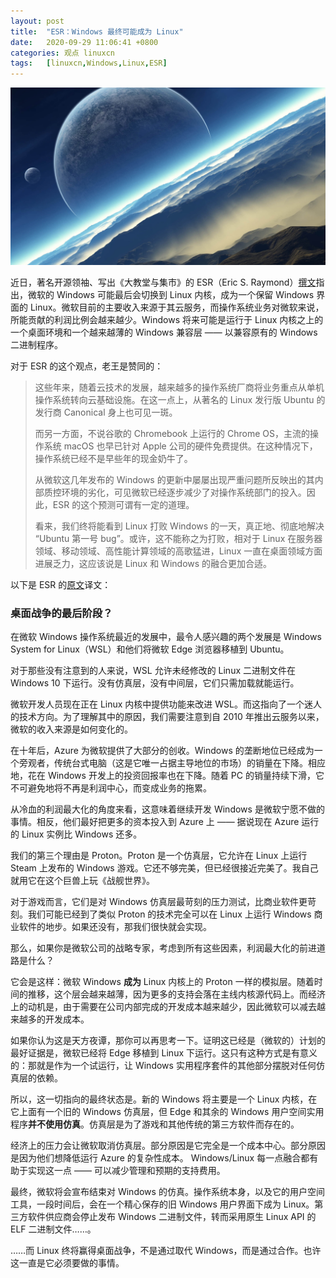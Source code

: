 ```yaml
---
layout: post
title:	"ESR：Windows 最终可能成为 Linux"
date:	2020-09-29 11:06:41 +0800 
categories:	观点 linuxcn 
tags:	[linuxcn,Windows,Linux,ESR]
---
```



![](/Asserts/Images/album/202009/29/110622ueg3gepbsgr3f8rj.jpg)


近日，著名开源领袖、写出《大教堂与集市》的 ESR（Eric S. Raymond）[撰文](http://esr.ibiblio.org/?p=8764)指出，微软的 Windows 可能最后会切换到 Linux 内核，成为一个保留 Windows 界面的 Linux。微软目前的主要收入来源于其云服务，而操作系统业务对微软来说，所能贡献的利润比例会越来越少。Windows 将来可能是运行于 Linux 内核之上的一个桌面环境和一个越来越薄的 Windows 兼容层 —— 以兼容原有的 Windows 二进制程序。


对于 ESR 的这个观点，老王是赞同的：



> 
> 这些年来，随着云技术的发展，越来越多的操作系统厂商将业务重点从单机操作系统转向云基础设施。在这一点上，从著名的 Linux 发行版 Ubuntu 的发行商 Canonical 身上也可见一斑。
> 
> 
> 而另一方面，不说谷歌的 Chromebook 上运行的 Chrome OS，主流的操作系统 macOS 也早已针对 Apple 公司的硬件免费提供。在这种情况下，操作系统已经不是早些年的现金奶牛了。
> 
> 
> 从微软这几年发布的 Windows 的更新中屡屡出现严重问题所反映出的其内部质控环境的劣化，可见微软已经逐步减少了对操作系统部门的投入。因此，ESR 的这个预测可谓有一定的道理。
> 
> 
> 看来，我们终将能看到 Linux 打败 Windows 的一天，真正地、彻底地解决 “Ubuntu 第一号 bug”。或许，这不能称之为打败，相对于 Linux 在服务器领域、移动领域、高性能计算领域的高歌猛进，Linux 一直在桌面领域方面进展乏力，这应该说是 Linux 和 Windows 的融合更加合适。
> 
> 
> 


以下是 ESR 的[原文](http://esr.ibiblio.org/?p=8764)译文：


### 桌面战争的最后阶段？


在微软 Windows 操作系统最近的发展中，最令人感兴趣的两个发展是 Windows System for Linux（WSL）和他们将微软 Edge 浏览器移植到 Ubuntu。


对于那些没有注意到的人来说，WSL 允许未经修改的 Linux 二进制文件在 Windows 10 下运行。没有仿真层，没有中间层，它们只需加载就能运行。


微软开发人员现在正在 Linux 内核中提供功能来改进 WSL。而这指向了一个迷人的技术方向。为了理解其中的原因，我们需要注意到自 2010 年推出云服务以来，微软的收入来源是如何变化的。


在十年后，Azure 为微软提供了大部分的创收。Windows 的垄断地位已经成为一个旁观者，传统台式电脑（这是它唯一占据主导地位的市场）的销量在下降。相应地，花在 Windows 开发上的投资回报率也在下降。随着 PC 的销量持续下滑，它不可避免地将不再是利润中心，而变成业务的拖累。


从冷血的利润最大化的角度来看，这意味着继续开发 Windows 是微软宁愿不做的事情。相反，他们最好把更多的资本投入到 Azure 上 —— 据说现在 Azure 运行的 Linux 实例比 Windows 还多。


我们的第三个理由是 Proton。Proton 是一个仿真层，它允许在 Linux 上运行 Steam 上发布的 Windows 游戏。它还不够完美，但已经很接近完美了。我自己就用它在这个巨兽上玩《战舰世界》。


对于游戏而言，它们是对 Windows 仿真层最苛刻的压力测试，比商业软件更苛刻。我们可能已经到了类似 Proton 的技术完全可以在 Linux 上运行 Windows 商业软件的地步。如果还没有，那我们很快就会实现。


那么，如果你是微软公司的战略专家，考虑到所有这些因素，利润最大化的前进道路是什么？


它会是这样：微软 Windows **成为** Linux 内核上的 Proton 一样的模拟层。随着时间的推移，这个层会越来越薄，因为更多的支持会落在主线内核源代码上。而经济上的动机是，由于需要在公司内部完成的开发成本越来越少，因此微软可以减去越来越多的开发成本。


如果你认为这是天方夜谭，那你可以再思考一下。证明这已经是（微软的）计划的最好证据是，微软已经将 Edge 移植到 Linux 下运行。这只有这种方式是有意义的：那就是作为一个试运行，让 Windows 实用程序套件的其他部分摆脱对任何仿真层的依赖。


所以，这一切指向的最终状态是。新的 Windows 将主要是一个 Linux 内核，在它上面有一个旧的 Windows 仿真层，但 Edge 和其余的 Windows 用户空间实用程序**并不使用仿真**。仿真层是为了游戏和其他传统的第三方软件而存在的。


经济上的压力会让微软取消仿真层。部分原因是它完全是一个成本中心。部分原因是因为他们想降低运行 Azure 的复杂性成本。 Windows/Linux 每一点融合都有助于实现这一点 —— 可以减少管理和预期的支持费用。


最终，微软将会宣布结束对 Windows 的仿真。操作系统本身，以及它的用户空间工具，一段时间后，会在一个精心保存的旧 Windows 用户界面下成为 Linux。第三方软件供应商会停止发布 Windows 二进制文件，转而采用原生 Linux API 的 ELF 二进制文件……。


……而 Linux 终将赢得桌面战争，不是通过取代 Windows，而是通过合作。也许这一直是它必须要做的事情。
